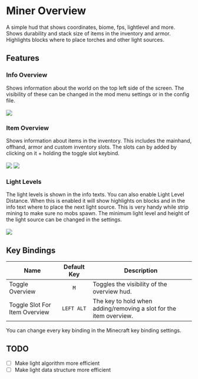 # Miner Overview
A simple hud that shows coordinates, biome, fps, lightlevel and more. Shows durability and stack size of items in the inventory and armor. Highlights blocks where to place torches and other light sources.

## Features
### Info Overview
Shows information about the world on the top left side of the screen. The visibility of these can be changed in the mod menu settings or in the config file.
<br/><br/>
![](https://i.imgur.com/UuQxQGx.png)

### Item Overview
Shows information about items in the inventory. This includes the mainhand, offhand, armor and custom inventory slots. The slots can by added by clicking on it + holding the toggle slot keybind.
<br/><br/>
![](https://i.imgur.com/ZjOH6NB.png)
![](https://i.imgur.com/3ltzEwV.png)

### Light Levels
The light levels is shown in the info texts. You can also enable Light Level Distance. When this is enabled it will show highlights on blocks and in the info text where to place the next light source. This is very handy while strip mining to make sure no mobs spawn. The minimum light level and height of the light source can be changed in the settings.
<br/><br/>
![](https://i.imgur.com/08HJIDM.png)

## Key Bindings

| Name                  |      Default Key       | Description                                                                               |
|-----------------------|:----------------------:|-------------------------------------------------------------------------------------------|
| Toggle Overview        |          `M`           | Toggles the visibility of the overview hud.                                                                 |
| Toggle Slot For Item Overview   | `LEFT ALT` | The key to hold when adding/removing a slot for the item overview.                                                            |

You can change every key binding in the Minecraft key binding settings.

## TODO
- [ ] Make light algorithm more efficient
- [ ] Make light data structure more efficient